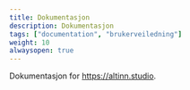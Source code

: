 ```yaml
---
title: Dokumentasjon
description: Dokumentasjon
tags: ["documentation", "brukerveiledning"]
weight: 10
alwaysopen: true
---
```


Dokumentasjon for  https://altinn.studio.
